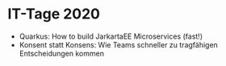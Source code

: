 # IT-Tage 2020
* Quarkus: How to build JarkartaEE Microservices (fast!)
* Konsent statt Konsens: Wie Teams schneller zu tragfähigen Entscheidungen kommen

